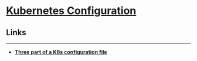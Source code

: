 # [Kubernetes Configuration](https://kubernetes.io/docs/concepts/configuration/)

## Links
---
- __[Three part of a K8s configuration file](./3-parts-of-a-k8s-config-file.md)__
